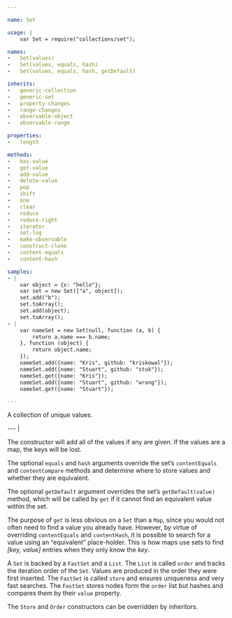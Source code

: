```yaml
---

name: Set

usage: |
    var Set = require("collections/set");

names:
-   Set(values)
-   Set(values, equals, hash)
-   Set(values, equals, hash, getDefault)

inherits:
-   generic-collection
-   generic-set
-   property-changes
-   range-changes
-   observable-object
-   observable-range

properties:
-   length

methods:
-   has-value
-   get-value
-   add-value
-   delete-value
-   pop
-   shift
-   one
-   clear
-   reduce
-   reduce-right
-   iterator
-   set-log
-   make-observable
-   construct-clone
-   content-equals
-   content-hash

samples:
- |
    var object = {x: "hello"};
    var set = new Set(["a", object]);
    set.add("b");
    set.toArray();
    set.add(object);
    set.toArray();
- |
    var nameSet = new Set(null, function (a, b) {
        return a.name === b.name;
    }, function (object) {
        return object.name;
    });
    nameSet.add({name: "Kris", github: "kriskowal"});
    nameSet.add({name: "Stuart", github: "stuk"});
    nameSet.get({name: "Kris"});
    nameSet.add({name: "Stuart", github: "wrong"});
    nameSet.get({name: "Stuart"});

---
```


A collection of unique values.

--- |

The constructor will add all of the values if any are given.
If the values are a map, the keys will be lost.

The optional `equals` and `hash` arguments override the set’s `contentEquals` and
`contentCompare` methods and determine where to store values and whether they
are equivalent.

The optional `getDefault` argument overrides the set’s `getDefault(value)`
method, which will be called by `get` if it cannot find an equivalent value
within the set.

The purpose of `get` is less obvious on a `Set` than a `Map`, since you would
not often need to find a value you already have.
However, by virtue of overriding `contentEquals` and `contentHash`, it is
possible to search for a value using an “equivalent” place-holder.
This is how maps use sets to find *[key, value]* entries when they only know the
*key*.

A `Set` is backed by a `FastSet` and a `List`.
The `List` is called `order` and tracks the iteration order of the `Set`.
Values are produced in the order they were first inserted.
The `FastSet` is called `store` and ensures uniqueness and very fast searches.
The `FastSet` stores nodes form the `order` list but hashes and compares them by
their `value` property.

The `Store` and `Order` constructors can be overridden by inheritors.

